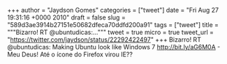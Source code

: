 
+++
author = "Jaydson Gomes"
categories = ["tweet"]
date = "Fri Aug 27 19:31:16 +0000 2010"
draft = false
slug = "589d3ae3914b27151e50682dfeca70ddfd200a91"
tags = ["tweet"]
title = """Bizarro! RT @ubuntudicas:..."""
tweet = true
micro = true
tweet_url = "https://twitter.com/jaydson/status/22292422497"
+++
Bizarro! RT @ubuntudicas: Making Ubuntu look like Windows 7 http://bit.ly/aG6M0A -  Meu Deus! Até o ícone do Firefox  virou IE??
